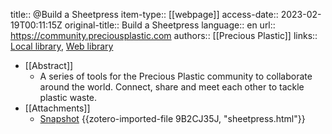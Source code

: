 title:: @Build a Sheetpress
item-type:: [[webpage]]
access-date:: 2023-02-19T00:11:15Z
original-title:: Build a Sheetpress
language:: en
url:: https://community.preciousplastic.com
authors:: [[Precious Plastic]]
links:: [Local library](zotero://select/library/items/CYV5R5VX), [Web library](https://www.zotero.org/users/8784047/items/CYV5R5VX)

- [[Abstract]]
	- A series of tools for the Precious Plastic community to collaborate around the world. Connect, share and meet each other to tackle plastic waste.
- [[Attachments]]
	- [Snapshot](https://community.preciousplastic.com/academy/build/sheetpress) {{zotero-imported-file 9B2CJ35J, "sheetpress.html"}}